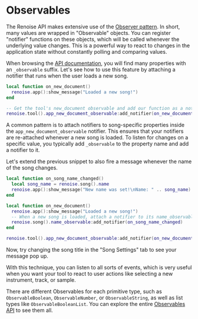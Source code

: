 # Observables

The Renoise API makes extensive use of the [Observer pattern](https://en.wikipedia.org/wiki/Observer_pattern). In short, many values are wrapped in "Observable" objects. You can register "notifier" functions on these objects, which will be called whenever the underlying value changes. This is a powerful way to react to changes in the application state without constantly polling and comparing values.

When browsing the [API documentation](../API/README.md), you will find many properties with an `_observable` suffix. Let's see how to use this feature by attaching a notifier that runs when the user loads a new song.

```lua
local function on_new_document()
  renoise.app():show_message("Loaded a new song!")
end

-- Get the tool's new_document observable and add our function as a notifier.
renoise.tool().app_new_document_observable:add_notifier(on_new_document)
```

A common pattern is to attach notifiers to song-specific properties inside the `app_new_document_observable` notifier. This ensures that your notifiers are re-attached whenever a new song is loaded. To listen for changes on a specific value, you typically add `_observable` to the property name and add a notifier to it.

Let's extend the previous snippet to also fire a message whenever the name of the song changes.

```lua
local function on_song_name_changed()
  local song_name = renoise.song().name
  renoise.app():show_message("New name was set!\nName: " .. song_name)
end

local function on_new_document()
  renoise.app():show_message("Loaded a new song!")
  -- When a new song is loaded, attach a notifier to its name_observable
  renoise.song().name_observable:add_notifier(on_song_name_changed)
end

renoise.tool().app_new_document_observable:add_notifier(on_new_document)
```

Now, try changing the song title in the "Song Settings" tab to see your message pop up.

With this technique, you can listen to all sorts of events, which is very useful when you want your tool to react to user actions like selecting a new instrument, track, or sample.

There are different Observables for each primitive type, such as `ObservableBoolean`, `ObservableNumber`, or `ObservableString`, as well as list types like `ObservableBooleanList`. You can explore the entire [Observables API](../API/renoise/renoise.Document.Observable.md) to see them all.
